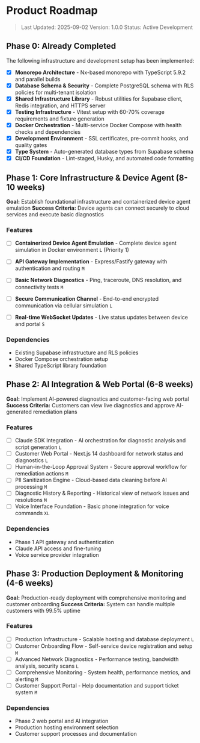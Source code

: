 # Product Roadmap

> Last Updated: 2025-09-02
> Version: 1.0.0
> Status: Active Development

## Phase 0: Already Completed

The following infrastructure and development setup has been implemented:

- [x] **Monorepo Architecture** - Nx-based monorepo with TypeScript 5.9.2 and parallel builds
- [x] **Database Schema & Security** - Complete PostgreSQL schema with RLS policies for multi-tenant isolation
- [x] **Shared Infrastructure Library** - Robust utilities for Supabase client, Redis integration, and HTTPS server
- [x] **Testing Infrastructure** - Vitest setup with 60-70% coverage requirements and fixture generation
- [x] **Docker Orchestration** - Multi-service Docker Compose with health checks and dependencies
- [x] **Development Environment** - SSL certificates, pre-commit hooks, and quality gates
- [x] **Type System** - Auto-generated database types from Supabase schema
- [x] **CI/CD Foundation** - Lint-staged, Husky, and automated code formatting

## Phase 1: Core Infrastructure & Device Agent (8-10 weeks)

**Goal:** Establish foundational infrastructure and containerized device agent emulation
**Success Criteria:** Device agents can connect securely to cloud services and execute basic diagnostics

### Features

- [ ] **Containerized Device Agent Emulation** - Complete device agent simulation in Docker environment `L` (Priority 1)
- [ ] **API Gateway Implementation** - Express/Fastify gateway with authentication and routing `M`
- [ ] **Basic Network Diagnostics** - Ping, traceroute, DNS resolution, and connectivity tests `M`
- [ ] **Secure Communication Channel** - End-to-end encrypted communication via cellular simulation `L`

- [ ] **Real-time WebSocket Updates** - Live status updates between device and portal `S`

### Dependencies

- Existing Supabase infrastructure and RLS policies
- Docker Compose orchestration setup
- Shared TypeScript library foundation

## Phase 2: AI Integration & Web Portal (6-8 weeks)

**Goal:** Implement AI-powered diagnostics and customer-facing web portal
**Success Criteria:** Customers can view live diagnostics and approve AI-generated remediation plans

### Features

- [ ] Claude SDK Integration - AI orchestration for diagnostic analysis and script generation `L`
- [ ] Customer Web Portal - Next.js 14 dashboard for network status and diagnostics `L`
- [ ] Human-in-the-Loop Approval System - Secure approval workflow for remediation actions `M`
- [ ] PII Sanitization Engine - Cloud-based data cleaning before AI processing `M`
- [ ] Diagnostic History & Reporting - Historical view of network issues and resolutions `M`
- [ ] Voice Interface Foundation - Basic phone integration for voice commands `XL`

### Dependencies

- Phase 1 API gateway and authentication
- Claude API access and fine-tuning
- Voice service provider integration

## Phase 3: Production Deployment & Monitoring (4-6 weeks)

**Goal:** Production-ready deployment with comprehensive monitoring and customer onboarding
**Success Criteria:** System can handle multiple customers with 99.5% uptime

### Features

- [ ] Production Infrastructure - Scalable hosting and database deployment `L`
- [ ] Customer Onboarding Flow - Self-service device registration and setup `M`
- [ ] Advanced Network Diagnostics - Performance testing, bandwidth analysis, security scans `L`
- [ ] Comprehensive Monitoring - System health, performance metrics, and alerting `M`
- [ ] Customer Support Portal - Help documentation and support ticket system `M`

### Dependencies

- Phase 2 web portal and AI integration
- Production hosting environment selection
- Customer support processes and documentation

